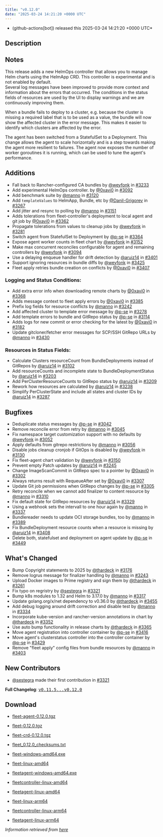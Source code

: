```yaml
---
title: "v0.12.0"
date: "2025-03-24 14:21:20 +0000 UTC"
---
```



* (github-actions[bot]) released this 2025-03-24 14:21:20 +0000 UTC*



## Description


<h2>Notes</h2>
<p>This release adds a new HelmOps controller that allows you to manage Helm charts using the HelmApp CRD. This controller is experimental and is not enabled by default.<br>
Several log messages have been improved to provide more context and information about the errors that occurred. The conditions in the status fields of resources are used by the UI to display warnings and we are continuously improving them.</p>
<p>When a bundle fails to deploy to a cluster, e.g. because the cluster is missing a required label that is to be used as a value, the bundle will now show the affected cluster in the error message. This makes it easier to identify which clusters are affected by the error.</p>
<p>The agent has been switched from a StatefulSet to a Deployment. This change allows the agent to scale horizontally and is a step towards making the agent more resilient to failures. The agent now exposes the number of worker goroutines it is running, which can be used to tune the agent's performance.</p>
<h2>Additions</h2>
<ul>
<li>Fall back to Rancher-configured CA bundles by <a class="user-mention notranslate" data-hovercard-type="user" data-hovercard-url="/users/weyfonk/hovercard" data-octo-click="hovercard-link-click" data-octo-dimensions="link_type:self" href="https://github.com/weyfonk">@weyfonk</a> in <a class="issue-link js-issue-link" data-error-text="Failed to load title" data-id="2803732060" data-permission-text="Title is private" data-url="https://github.com/rancher/fleet/issues/3233" data-hovercard-type="pull_request" data-hovercard-url="/rancher/fleet/pull/3233/hovercard" href="https://github.com/rancher/fleet/pull/3233">#3233</a></li>
<li>Add experimental HelmOps controller. by <a class="user-mention notranslate" data-hovercard-type="user" data-hovercard-url="/users/0xavi0/hovercard" data-octo-click="hovercard-link-click" data-octo-dimensions="link_type:self" href="https://github.com/0xavi0">@0xavi0</a> in <a class="issue-link js-issue-link" data-error-text="Failed to load title" data-id="2683999754" data-permission-text="Title is private" data-url="https://github.com/rancher/fleet/issues/3092" data-hovercard-type="pull_request" data-hovercard-url="/rancher/fleet/pull/3092/hovercard" href="https://github.com/rancher/fleet/pull/3092">#3092</a></li>
<li>Add benchmark suite by <a class="user-mention notranslate" data-hovercard-type="user" data-hovercard-url="/users/manno/hovercard" data-octo-click="hovercard-link-click" data-octo-dimensions="link_type:self" href="https://github.com/manno">@manno</a> in <a class="issue-link js-issue-link" data-error-text="Failed to load title" data-id="2717091379" data-permission-text="Title is private" data-url="https://github.com/rancher/fleet/issues/3120" data-hovercard-type="pull_request" data-hovercard-url="/rancher/fleet/pull/3120/hovercard" href="https://github.com/rancher/fleet/pull/3120">#3120</a></li>
<li>Add <code>templateValues</code> to HelmApp, Bundle, etc by <a class="user-mention notranslate" data-hovercard-type="user" data-hovercard-url="/users/Danil-Grigorev/hovercard" data-octo-click="hovercard-link-click" data-octo-dimensions="link_type:self" href="https://github.com/Danil-Grigorev">@Danil-Grigorev</a> in <a class="issue-link js-issue-link" data-error-text="Failed to load title" data-id="2815606500" data-permission-text="Title is private" data-url="https://github.com/rancher/fleet/issues/3267" data-hovercard-type="pull_request" data-hovercard-url="/rancher/fleet/pull/3267/hovercard" href="https://github.com/rancher/fleet/pull/3267">#3267</a></li>
<li>Add jitter and resync to polling by <a class="user-mention notranslate" data-hovercard-type="user" data-hovercard-url="/users/manno/hovercard" data-octo-click="hovercard-link-click" data-octo-dimensions="link_type:self" href="https://github.com/manno">@manno</a> in <a class="issue-link js-issue-link" data-error-text="Failed to load title" data-id="2738790306" data-permission-text="Title is private" data-url="https://github.com/rancher/fleet/issues/3151" data-hovercard-type="pull_request" data-hovercard-url="/rancher/fleet/pull/3151/hovercard" href="https://github.com/rancher/fleet/pull/3151">#3151</a></li>
<li>Adds tolerations from fleet-controller's deployment to local agent and git job by <a class="user-mention notranslate" data-hovercard-type="user" data-hovercard-url="/users/0xavi0/hovercard" data-octo-click="hovercard-link-click" data-octo-dimensions="link_type:self" href="https://github.com/0xavi0">@0xavi0</a> in <a class="issue-link js-issue-link" data-error-text="Failed to load title" data-id="2857236235" data-permission-text="Title is private" data-url="https://github.com/rancher/fleet/issues/3362" data-hovercard-type="pull_request" data-hovercard-url="/rancher/fleet/pull/3362/hovercard" href="https://github.com/rancher/fleet/pull/3362">#3362</a></li>
<li>Propagate tolerations from values to cleanup jobs by <a class="user-mention notranslate" data-hovercard-type="user" data-hovercard-url="/users/weyfonk/hovercard" data-octo-click="hovercard-link-click" data-octo-dimensions="link_type:self" href="https://github.com/weyfonk">@weyfonk</a> in <a class="issue-link js-issue-link" data-error-text="Failed to load title" data-id="2820763717" data-permission-text="Title is private" data-url="https://github.com/rancher/fleet/issues/3281" data-hovercard-type="pull_request" data-hovercard-url="/rancher/fleet/pull/3281/hovercard" href="https://github.com/rancher/fleet/pull/3281">#3281</a></li>
<li>Switch agent from StatefulSet to Deployment by <a class="user-mention notranslate" data-hovercard-type="user" data-hovercard-url="/users/p-se/hovercard" data-octo-click="hovercard-link-click" data-octo-dimensions="link_type:self" href="https://github.com/p-se">@p-se</a> in <a class="issue-link js-issue-link" data-error-text="Failed to load title" data-id="2858102079" data-permission-text="Title is private" data-url="https://github.com/rancher/fleet/issues/3364" data-hovercard-type="pull_request" data-hovercard-url="/rancher/fleet/pull/3364/hovercard" href="https://github.com/rancher/fleet/pull/3364">#3364</a></li>
<li>Expose agent worker counts in fleet chart by <a class="user-mention notranslate" data-hovercard-type="user" data-hovercard-url="/users/weyfonk/hovercard" data-octo-click="hovercard-link-click" data-octo-dimensions="link_type:self" href="https://github.com/weyfonk">@weyfonk</a> in <a class="issue-link js-issue-link" data-error-text="Failed to load title" data-id="2742884030" data-permission-text="Title is private" data-url="https://github.com/rancher/fleet/issues/3152" data-hovercard-type="pull_request" data-hovercard-url="/rancher/fleet/pull/3152/hovercard" href="https://github.com/rancher/fleet/pull/3152">#3152</a></li>
<li>Make max concurrent reconciles configurable for agent and remaining controllers by <a class="user-mention notranslate" data-hovercard-type="user" data-hovercard-url="/users/weyfonk/hovercard" data-octo-click="hovercard-link-click" data-octo-dimensions="link_type:self" href="https://github.com/weyfonk">@weyfonk</a> in <a class="issue-link js-issue-link" data-error-text="Failed to load title" data-id="2690823482" data-permission-text="Title is private" data-url="https://github.com/rancher/fleet/issues/3094" data-hovercard-type="pull_request" data-hovercard-url="/rancher/fleet/pull/3094/hovercard" href="https://github.com/rancher/fleet/pull/3094">#3094</a></li>
<li>Use a delaying enqueue handler for drift detection  by <a class="user-mention notranslate" data-hovercard-type="user" data-hovercard-url="/users/aruiz14/hovercard" data-octo-click="hovercard-link-click" data-octo-dimensions="link_type:self" href="https://github.com/aruiz14">@aruiz14</a> in <a class="issue-link js-issue-link" data-error-text="Failed to load title" data-id="2884288534" data-permission-text="Title is private" data-url="https://github.com/rancher/fleet/issues/3401" data-hovercard-type="pull_request" data-hovercard-url="/rancher/fleet/pull/3401/hovercard" href="https://github.com/rancher/fleet/pull/3401">#3401</a></li>
<li>Support ignoring resources in bundle diffs by <a class="user-mention notranslate" data-hovercard-type="user" data-hovercard-url="/users/weyfonk/hovercard" data-octo-click="hovercard-link-click" data-octo-dimensions="link_type:self" href="https://github.com/weyfonk">@weyfonk</a> in <a class="issue-link js-issue-link" data-error-text="Failed to load title" data-id="2897797423" data-permission-text="Title is private" data-url="https://github.com/rancher/fleet/issues/3425" data-hovercard-type="pull_request" data-hovercard-url="/rancher/fleet/pull/3425/hovercard" href="https://github.com/rancher/fleet/pull/3425">#3425</a></li>
<li>Fleet apply retries bundle creation on conflicts by <a class="user-mention notranslate" data-hovercard-type="user" data-hovercard-url="/users/0xavi0/hovercard" data-octo-click="hovercard-link-click" data-octo-dimensions="link_type:self" href="https://github.com/0xavi0">@0xavi0</a> in <a class="issue-link js-issue-link" data-error-text="Failed to load title" data-id="2886936506" data-permission-text="Title is private" data-url="https://github.com/rancher/fleet/issues/3407" data-hovercard-type="pull_request" data-hovercard-url="/rancher/fleet/pull/3407/hovercard" href="https://github.com/rancher/fleet/pull/3407">#3407</a></li>
</ul>
<h3>Logging and Status Conditions:</h3>
<ul>
<li>Add extra error info when downloading remote charts by <a class="user-mention notranslate" data-hovercard-type="user" data-hovercard-url="/users/0xavi0/hovercard" data-octo-click="hovercard-link-click" data-octo-dimensions="link_type:self" href="https://github.com/0xavi0">@0xavi0</a> in <a class="issue-link js-issue-link" data-error-text="Failed to load title" data-id="2859917736" data-permission-text="Title is private" data-url="https://github.com/rancher/fleet/issues/3368" data-hovercard-type="pull_request" data-hovercard-url="/rancher/fleet/pull/3368/hovercard" href="https://github.com/rancher/fleet/pull/3368">#3368</a></li>
<li>Adds message context to fleet apply errors by <a class="user-mention notranslate" data-hovercard-type="user" data-hovercard-url="/users/0xavi0/hovercard" data-octo-click="hovercard-link-click" data-octo-dimensions="link_type:self" href="https://github.com/0xavi0">@0xavi0</a> in <a class="issue-link js-issue-link" data-error-text="Failed to load title" data-id="2868923325" data-permission-text="Title is private" data-url="https://github.com/rancher/fleet/issues/3385" data-hovercard-type="pull_request" data-hovercard-url="/rancher/fleet/pull/3385/hovercard" href="https://github.com/rancher/fleet/pull/3385">#3385</a></li>
<li>Prefix log fields for resource conflicts by <a class="user-mention notranslate" data-hovercard-type="user" data-hovercard-url="/users/manno/hovercard" data-octo-click="hovercard-link-click" data-octo-dimensions="link_type:self" href="https://github.com/manno">@manno</a> in <a class="issue-link js-issue-link" data-error-text="Failed to load title" data-id="2807065207" data-permission-text="Title is private" data-url="https://github.com/rancher/fleet/issues/3242" data-hovercard-type="pull_request" data-hovercard-url="/rancher/fleet/pull/3242/hovercard" href="https://github.com/rancher/fleet/pull/3242">#3242</a></li>
<li>Add affected cluster to template error message by <a class="user-mention notranslate" data-hovercard-type="user" data-hovercard-url="/users/p-se/hovercard" data-octo-click="hovercard-link-click" data-octo-dimensions="link_type:self" href="https://github.com/p-se">@p-se</a> in <a class="issue-link js-issue-link" data-error-text="Failed to load title" data-id="2820637605" data-permission-text="Title is private" data-url="https://github.com/rancher/fleet/issues/3278" data-hovercard-type="pull_request" data-hovercard-url="/rancher/fleet/pull/3278/hovercard" href="https://github.com/rancher/fleet/pull/3278">#3278</a></li>
<li>Add template errors to bundle and GitRepo status by <a class="user-mention notranslate" data-hovercard-type="user" data-hovercard-url="/users/p-se/hovercard" data-octo-click="hovercard-link-click" data-octo-dimensions="link_type:self" href="https://github.com/p-se">@p-se</a> in <a class="issue-link js-issue-link" data-error-text="Failed to load title" data-id="2714650421" data-permission-text="Title is private" data-url="https://github.com/rancher/fleet/issues/3114" data-hovercard-type="pull_request" data-hovercard-url="/rancher/fleet/pull/3114/hovercard" href="https://github.com/rancher/fleet/pull/3114">#3114</a></li>
<li>Adds logs for new commit or error checking for the latest by <a class="user-mention notranslate" data-hovercard-type="user" data-hovercard-url="/users/0xavi0/hovercard" data-octo-click="hovercard-link-click" data-octo-dimensions="link_type:self" href="https://github.com/0xavi0">@0xavi0</a> in <a class="issue-link js-issue-link" data-error-text="Failed to load title" data-id="2773079726" data-permission-text="Title is private" data-url="https://github.com/rancher/fleet/issues/3182" data-hovercard-type="pull_request" data-hovercard-url="/rancher/fleet/pull/3182/hovercard" href="https://github.com/rancher/fleet/pull/3182">#3182</a></li>
<li>Update gitcloner/fetcher error messages for SCP/SSH GitRepo URLs by <a class="user-mention notranslate" data-hovercard-type="user" data-hovercard-url="/users/manno/hovercard" data-octo-click="hovercard-link-click" data-octo-dimensions="link_type:self" href="https://github.com/manno">@manno</a> in <a class="issue-link js-issue-link" data-error-text="Failed to load title" data-id="2902957164" data-permission-text="Title is private" data-url="https://github.com/rancher/fleet/issues/3430" data-hovercard-type="pull_request" data-hovercard-url="/rancher/fleet/pull/3430/hovercard" href="https://github.com/rancher/fleet/pull/3430">#3430</a></li>
</ul>
<h3>Resources in Status Fields:</h3>
<ul>
<li>Calculate Clusters resourceCount from BundleDeployments instead of GitRepos by <a class="user-mention notranslate" data-hovercard-type="user" data-hovercard-url="/users/aruiz14/hovercard" data-octo-click="hovercard-link-click" data-octo-dimensions="link_type:self" href="https://github.com/aruiz14">@aruiz14</a> in <a class="issue-link js-issue-link" data-error-text="Failed to load title" data-id="2698144346" data-permission-text="Title is private" data-url="https://github.com/rancher/fleet/issues/3102" data-hovercard-type="pull_request" data-hovercard-url="/rancher/fleet/pull/3102/hovercard" href="https://github.com/rancher/fleet/pull/3102">#3102</a></li>
<li>Add resourceCounts and incomplete state to BundleDeploymentStatus by <a class="user-mention notranslate" data-hovercard-type="user" data-hovercard-url="/users/aruiz14/hovercard" data-octo-click="hovercard-link-click" data-octo-dimensions="link_type:self" href="https://github.com/aruiz14">@aruiz14</a> in <a class="issue-link js-issue-link" data-error-text="Failed to load title" data-id="2780399645" data-permission-text="Title is private" data-url="https://github.com/rancher/fleet/issues/3203" data-hovercard-type="pull_request" data-hovercard-url="/rancher/fleet/pull/3203/hovercard" href="https://github.com/rancher/fleet/pull/3203">#3203</a></li>
<li>Add PerClusterResourceCounts to GitRepo status by <a class="user-mention notranslate" data-hovercard-type="user" data-hovercard-url="/users/aruiz14/hovercard" data-octo-click="hovercard-link-click" data-octo-dimensions="link_type:self" href="https://github.com/aruiz14">@aruiz14</a> in <a class="issue-link js-issue-link" data-error-text="Failed to load title" data-id="2780739993" data-permission-text="Title is private" data-url="https://github.com/rancher/fleet/issues/3209" data-hovercard-type="pull_request" data-hovercard-url="/rancher/fleet/pull/3209/hovercard" href="https://github.com/rancher/fleet/pull/3209">#3209</a></li>
<li>Rework how resources are calculated by <a class="user-mention notranslate" data-hovercard-type="user" data-hovercard-url="/users/aruiz14/hovercard" data-octo-click="hovercard-link-click" data-octo-dimensions="link_type:self" href="https://github.com/aruiz14">@aruiz14</a> in <a class="issue-link js-issue-link" data-error-text="Failed to load title" data-id="2804771569" data-permission-text="Title is private" data-url="https://github.com/rancher/fleet/issues/3238" data-hovercard-type="pull_request" data-hovercard-url="/rancher/fleet/pull/3238/hovercard" href="https://github.com/rancher/fleet/pull/3238">#3238</a></li>
<li>Simplify PerClusterState and include all states and cluster IDs by <a class="user-mention notranslate" data-hovercard-type="user" data-hovercard-url="/users/aruiz14/hovercard" data-octo-click="hovercard-link-click" data-octo-dimensions="link_type:self" href="https://github.com/aruiz14">@aruiz14</a> in <a class="issue-link js-issue-link" data-error-text="Failed to load title" data-id="2821298089" data-permission-text="Title is private" data-url="https://github.com/rancher/fleet/issues/3287" data-hovercard-type="pull_request" data-hovercard-url="/rancher/fleet/pull/3287/hovercard" href="https://github.com/rancher/fleet/pull/3287">#3287</a></li>
</ul>
<h2>Bugfixes</h2>
<ul>
<li>Deduplicate status messages by <a class="user-mention notranslate" data-hovercard-type="user" data-hovercard-url="/users/p-se/hovercard" data-octo-click="hovercard-link-click" data-octo-dimensions="link_type:self" href="https://github.com/p-se">@p-se</a> in <a class="issue-link js-issue-link" data-error-text="Failed to load title" data-id="2627301320" data-permission-text="Title is private" data-url="https://github.com/rancher/fleet/issues/3042" data-hovercard-type="pull_request" data-hovercard-url="/rancher/fleet/pull/3042/hovercard" href="https://github.com/rancher/fleet/pull/3042">#3042</a></li>
<li>Remove reconcile error from retry by <a class="user-mention notranslate" data-hovercard-type="user" data-hovercard-url="/users/manno/hovercard" data-octo-click="hovercard-link-click" data-octo-dimensions="link_type:self" href="https://github.com/manno">@manno</a> in <a class="issue-link js-issue-link" data-error-text="Failed to load title" data-id="2632466496" data-permission-text="Title is private" data-url="https://github.com/rancher/fleet/issues/3045" data-hovercard-type="pull_request" data-hovercard-url="/rancher/fleet/pull/3045/hovercard" href="https://github.com/rancher/fleet/pull/3045">#3045</a></li>
<li>Fix namespace target customization support with no defaults by <a class="user-mention notranslate" data-hovercard-type="user" data-hovercard-url="/users/weyfonk/hovercard" data-octo-click="hovercard-link-click" data-octo-dimensions="link_type:self" href="https://github.com/weyfonk">@weyfonk</a> in <a class="issue-link js-issue-link" data-error-text="Failed to load title" data-id="2637994085" data-permission-text="Title is private" data-url="https://github.com/rancher/fleet/issues/3052" data-hovercard-type="pull_request" data-hovercard-url="/rancher/fleet/pull/3052/hovercard" href="https://github.com/rancher/fleet/pull/3052">#3052</a></li>
<li>Apply defaults from gitrepo restrictions by <a class="user-mention notranslate" data-hovercard-type="user" data-hovercard-url="/users/manno/hovercard" data-octo-click="hovercard-link-click" data-octo-dimensions="link_type:self" href="https://github.com/manno">@manno</a> in <a class="issue-link js-issue-link" data-error-text="Failed to load title" data-id="2641619486" data-permission-text="Title is private" data-url="https://github.com/rancher/fleet/issues/3056" data-hovercard-type="pull_request" data-hovercard-url="/rancher/fleet/pull/3056/hovercard" href="https://github.com/rancher/fleet/pull/3056">#3056</a></li>
<li>Disable jobs cleanup cronjob if GitOps is disabled by <a class="user-mention notranslate" data-hovercard-type="user" data-hovercard-url="/users/weyfonk/hovercard" data-octo-click="hovercard-link-click" data-octo-dimensions="link_type:self" href="https://github.com/weyfonk">@weyfonk</a> in <a class="issue-link js-issue-link" data-error-text="Failed to load title" data-id="2727346689" data-permission-text="Title is private" data-url="https://github.com/rancher/fleet/issues/3130" data-hovercard-type="pull_request" data-hovercard-url="/rancher/fleet/pull/3130/hovercard" href="https://github.com/rancher/fleet/pull/3130">#3130</a></li>
<li>Fix fleet-agent chart validation by <a class="user-mention notranslate" data-hovercard-type="user" data-hovercard-url="/users/weyfonk/hovercard" data-octo-click="hovercard-link-click" data-octo-dimensions="link_type:self" href="https://github.com/weyfonk">@weyfonk</a> in <a class="issue-link js-issue-link" data-error-text="Failed to load title" data-id="2738610173" data-permission-text="Title is private" data-url="https://github.com/rancher/fleet/issues/3150" data-hovercard-type="pull_request" data-hovercard-url="/rancher/fleet/pull/3150/hovercard" href="https://github.com/rancher/fleet/pull/3150">#3150</a></li>
<li>Prevent empty Patch updates by <a class="user-mention notranslate" data-hovercard-type="user" data-hovercard-url="/users/aruiz14/hovercard" data-octo-click="hovercard-link-click" data-octo-dimensions="link_type:self" href="https://github.com/aruiz14">@aruiz14</a> in <a class="issue-link js-issue-link" data-error-text="Failed to load title" data-id="2807524377" data-permission-text="Title is private" data-url="https://github.com/rancher/fleet/issues/3245" data-hovercard-type="pull_request" data-hovercard-url="/rancher/fleet/pull/3245/hovercard" href="https://github.com/rancher/fleet/pull/3245">#3245</a></li>
<li>Change ImageScanCommit in GitRepo spec to a pointer by <a class="user-mention notranslate" data-hovercard-type="user" data-hovercard-url="/users/0xavi0/hovercard" data-octo-click="hovercard-link-click" data-octo-dimensions="link_type:self" href="https://github.com/0xavi0">@0xavi0</a> in <a class="issue-link js-issue-link" data-error-text="Failed to load title" data-id="2833534019" data-permission-text="Title is private" data-url="https://github.com/rancher/fleet/issues/3302" data-hovercard-type="pull_request" data-hovercard-url="/rancher/fleet/pull/3302/hovercard" href="https://github.com/rancher/fleet/pull/3302">#3302</a></li>
<li>Always returns result with RequeueAfter set by <a class="user-mention notranslate" data-hovercard-type="user" data-hovercard-url="/users/0xavi0/hovercard" data-octo-click="hovercard-link-click" data-octo-dimensions="link_type:self" href="https://github.com/0xavi0">@0xavi0</a> in <a class="issue-link js-issue-link" data-error-text="Failed to load title" data-id="2835509011" data-permission-text="Title is private" data-url="https://github.com/rancher/fleet/issues/3307" data-hovercard-type="pull_request" data-hovercard-url="/rancher/fleet/pull/3307/hovercard" href="https://github.com/rancher/fleet/pull/3307">#3307</a></li>
<li>Update Git job permissions when GitRepo changes by <a class="user-mention notranslate" data-hovercard-type="user" data-hovercard-url="/users/p-se/hovercard" data-octo-click="hovercard-link-click" data-octo-dimensions="link_type:self" href="https://github.com/p-se">@p-se</a> in <a class="issue-link js-issue-link" data-error-text="Failed to load title" data-id="2835101700" data-permission-text="Title is private" data-url="https://github.com/rancher/fleet/issues/3305" data-hovercard-type="pull_request" data-hovercard-url="/rancher/fleet/pull/3305/hovercard" href="https://github.com/rancher/fleet/pull/3305">#3305</a></li>
<li>Retry reconcile when we cannot add finalizer to content resource by <a class="user-mention notranslate" data-hovercard-type="user" data-hovercard-url="/users/manno/hovercard" data-octo-click="hovercard-link-click" data-octo-dimensions="link_type:self" href="https://github.com/manno">@manno</a> in <a class="issue-link js-issue-link" data-error-text="Failed to load title" data-id="2835867990" data-permission-text="Title is private" data-url="https://github.com/rancher/fleet/issues/3310" data-hovercard-type="pull_request" data-hovercard-url="/rancher/fleet/pull/3310/hovercard" href="https://github.com/rancher/fleet/pull/3310">#3310</a></li>
<li>Fix default state for GitRepo resources by <a class="user-mention notranslate" data-hovercard-type="user" data-hovercard-url="/users/aruiz14/hovercard" data-octo-click="hovercard-link-click" data-octo-dimensions="link_type:self" href="https://github.com/aruiz14">@aruiz14</a> in <a class="issue-link js-issue-link" data-error-text="Failed to load title" data-id="2845930078" data-permission-text="Title is private" data-url="https://github.com/rancher/fleet/issues/3329" data-hovercard-type="pull_request" data-hovercard-url="/rancher/fleet/pull/3329/hovercard" href="https://github.com/rancher/fleet/pull/3329">#3329</a></li>
<li>Using a webhook sets the intervall to one hour again by <a class="user-mention notranslate" data-hovercard-type="user" data-hovercard-url="/users/manno/hovercard" data-octo-click="hovercard-link-click" data-octo-dimensions="link_type:self" href="https://github.com/manno">@manno</a> in <a class="issue-link js-issue-link" data-error-text="Failed to load title" data-id="2848220286" data-permission-text="Title is private" data-url="https://github.com/rancher/fleet/issues/3337" data-hovercard-type="pull_request" data-hovercard-url="/rancher/fleet/pull/3337/hovercard" href="https://github.com/rancher/fleet/pull/3337">#3337</a></li>
<li>Bundlereader needs to update OCI storage bundles, too by <a class="user-mention notranslate" data-hovercard-type="user" data-hovercard-url="/users/manno/hovercard" data-octo-click="hovercard-link-click" data-octo-dimensions="link_type:self" href="https://github.com/manno">@manno</a> in <a class="issue-link js-issue-link" data-error-text="Failed to load title" data-id="2874748835" data-permission-text="Title is private" data-url="https://github.com/rancher/fleet/issues/3389" data-hovercard-type="pull_request" data-hovercard-url="/rancher/fleet/pull/3389/hovercard" href="https://github.com/rancher/fleet/pull/3389">#3389</a></li>
<li>Fix BundleDeployment resource counts when a resource is missing by <a class="user-mention notranslate" data-hovercard-type="user" data-hovercard-url="/users/aruiz14/hovercard" data-octo-click="hovercard-link-click" data-octo-dimensions="link_type:self" href="https://github.com/aruiz14">@aruiz14</a> in <a class="issue-link js-issue-link" data-error-text="Failed to load title" data-id="2890958392" data-permission-text="Title is private" data-url="https://github.com/rancher/fleet/issues/3408" data-hovercard-type="pull_request" data-hovercard-url="/rancher/fleet/pull/3408/hovercard" href="https://github.com/rancher/fleet/pull/3408">#3408</a></li>
<li>Delete both, statefulset and deployment on agent update by <a class="user-mention notranslate" data-hovercard-type="user" data-hovercard-url="/users/p-se/hovercard" data-octo-click="hovercard-link-click" data-octo-dimensions="link_type:self" href="https://github.com/p-se">@p-se</a> in <a class="issue-link js-issue-link" data-error-text="Failed to load title" data-id="2916639648" data-permission-text="Title is private" data-url="https://github.com/rancher/fleet/issues/3449" data-hovercard-type="pull_request" data-hovercard-url="/rancher/fleet/pull/3449/hovercard" href="https://github.com/rancher/fleet/pull/3449">#3449</a></li>
</ul>
<h2>What's Changed</h2>
<ul>
<li>Bump Copyright statements to 2025 by <a class="user-mention notranslate" data-hovercard-type="user" data-hovercard-url="/users/thardeck/hovercard" data-octo-click="hovercard-link-click" data-octo-dimensions="link_type:self" href="https://github.com/thardeck">@thardeck</a> in <a class="issue-link js-issue-link" data-error-text="Failed to load title" data-id="2767126109" data-permission-text="Title is private" data-url="https://github.com/rancher/fleet/issues/3176" data-hovercard-type="pull_request" data-hovercard-url="/rancher/fleet/pull/3176/hovercard" href="https://github.com/rancher/fleet/pull/3176">#3176</a></li>
<li>Remove logrus message for finalizer handling by <a class="user-mention notranslate" data-hovercard-type="user" data-hovercard-url="/users/manno/hovercard" data-octo-click="hovercard-link-click" data-octo-dimensions="link_type:self" href="https://github.com/manno">@manno</a> in <a class="issue-link js-issue-link" data-error-text="Failed to load title" data-id="2807209487" data-permission-text="Title is private" data-url="https://github.com/rancher/fleet/issues/3243" data-hovercard-type="pull_request" data-hovercard-url="/rancher/fleet/pull/3243/hovercard" href="https://github.com/rancher/fleet/pull/3243">#3243</a></li>
<li>Upload Docker images to Prime registry and sign them by <a class="user-mention notranslate" data-hovercard-type="user" data-hovercard-url="/users/thardeck/hovercard" data-octo-click="hovercard-link-click" data-octo-dimensions="link_type:self" href="https://github.com/thardeck">@thardeck</a> in <a class="issue-link js-issue-link" data-error-text="Failed to load title" data-id="2813213352" data-permission-text="Title is private" data-url="https://github.com/rancher/fleet/issues/3261" data-hovercard-type="pull_request" data-hovercard-url="/rancher/fleet/pull/3261/hovercard" href="https://github.com/rancher/fleet/pull/3261">#3261</a></li>
<li>Fix typo on regristry by <a class="user-mention notranslate" data-hovercard-type="user" data-hovercard-url="/users/sestegra/hovercard" data-octo-click="hovercard-link-click" data-octo-dimensions="link_type:self" href="https://github.com/sestegra">@sestegra</a> in <a class="issue-link js-issue-link" data-error-text="Failed to load title" data-id="2840789596" data-permission-text="Title is private" data-url="https://github.com/rancher/fleet/issues/3321" data-hovercard-type="pull_request" data-hovercard-url="/rancher/fleet/pull/3321/hovercard" href="https://github.com/rancher/fleet/pull/3321">#3321</a></li>
<li>Bump k8s modules to 1.32 and Helm to 3.17.0 by <a class="user-mention notranslate" data-hovercard-type="user" data-hovercard-url="/users/manno/hovercard" data-octo-click="hovercard-link-click" data-octo-dimensions="link_type:self" href="https://github.com/manno">@manno</a> in <a class="issue-link js-issue-link" data-error-text="Failed to load title" data-id="2838694420" data-permission-text="Title is private" data-url="https://github.com/rancher/fleet/issues/3317" data-hovercard-type="pull_request" data-hovercard-url="/rancher/fleet/pull/3317/hovercard" href="https://github.com/rancher/fleet/pull/3317">#3317</a></li>
<li>Update golang.org/x/net dependency to v0.36.0 by <a class="user-mention notranslate" data-hovercard-type="user" data-hovercard-url="/users/thardeck/hovercard" data-octo-click="hovercard-link-click" data-octo-dimensions="link_type:self" href="https://github.com/thardeck">@thardeck</a> in <a class="issue-link js-issue-link" data-error-text="Failed to load title" data-id="2927163654" data-permission-text="Title is private" data-url="https://github.com/rancher/fleet/issues/3455" data-hovercard-type="pull_request" data-hovercard-url="/rancher/fleet/pull/3455/hovercard" href="https://github.com/rancher/fleet/pull/3455">#3455</a></li>
<li>Add debug logging around drift correction and disable test by <a class="user-mention notranslate" data-hovercard-type="user" data-hovercard-url="/users/manno/hovercard" data-octo-click="hovercard-link-click" data-octo-dimensions="link_type:self" href="https://github.com/manno">@manno</a> in <a class="issue-link js-issue-link" data-error-text="Failed to load title" data-id="2847816303" data-permission-text="Title is private" data-url="https://github.com/rancher/fleet/issues/3334" data-hovercard-type="pull_request" data-hovercard-url="/rancher/fleet/pull/3334/hovercard" href="https://github.com/rancher/fleet/pull/3334">#3334</a></li>
<li>Incorporate kube-version and rancher-version annotations in chart by <a class="user-mention notranslate" data-hovercard-type="user" data-hovercard-url="/users/thardeck/hovercard" data-octo-click="hovercard-link-click" data-octo-dimensions="link_type:self" href="https://github.com/thardeck">@thardeck</a> in <a class="issue-link js-issue-link" data-error-text="Failed to load title" data-id="2854157395" data-permission-text="Title is private" data-url="https://github.com/rancher/fleet/issues/3352" data-hovercard-type="pull_request" data-hovercard-url="/rancher/fleet/pull/3352/hovercard" href="https://github.com/rancher/fleet/pull/3352">#3352</a></li>
<li>Use auto bump functionality in release charts by <a class="user-mention notranslate" data-hovercard-type="user" data-hovercard-url="/users/thardeck/hovercard" data-octo-click="hovercard-link-click" data-octo-dimensions="link_type:self" href="https://github.com/thardeck">@thardeck</a> in <a class="issue-link js-issue-link" data-error-text="Failed to load title" data-id="2858394920" data-permission-text="Title is private" data-url="https://github.com/rancher/fleet/issues/3365" data-hovercard-type="pull_request" data-hovercard-url="/rancher/fleet/pull/3365/hovercard" href="https://github.com/rancher/fleet/pull/3365">#3365</a></li>
<li>Move agent registration into controller container by <a class="user-mention notranslate" data-hovercard-type="user" data-hovercard-url="/users/p-se/hovercard" data-octo-click="hovercard-link-click" data-octo-dimensions="link_type:self" href="https://github.com/p-se">@p-se</a> in <a class="issue-link js-issue-link" data-error-text="Failed to load title" data-id="2893976743" data-permission-text="Title is private" data-url="https://github.com/rancher/fleet/issues/3416" data-hovercard-type="pull_request" data-hovercard-url="/rancher/fleet/pull/3416/hovercard" href="https://github.com/rancher/fleet/pull/3416">#3416</a></li>
<li>Move agent's clusterstatus controller into the controller container by <a class="user-mention notranslate" data-hovercard-type="user" data-hovercard-url="/users/p-se/hovercard" data-octo-click="hovercard-link-click" data-octo-dimensions="link_type:self" href="https://github.com/p-se">@p-se</a> in <a class="issue-link js-issue-link" data-error-text="Failed to load title" data-id="2900849667" data-permission-text="Title is private" data-url="https://github.com/rancher/fleet/issues/3429" data-hovercard-type="pull_request" data-hovercard-url="/rancher/fleet/pull/3429/hovercard" href="https://github.com/rancher/fleet/pull/3429">#3429</a></li>
<li>Remove "fleet apply" config files from bundle resources by <a class="user-mention notranslate" data-hovercard-type="user" data-hovercard-url="/users/manno/hovercard" data-octo-click="hovercard-link-click" data-octo-dimensions="link_type:self" href="https://github.com/manno">@manno</a> in <a class="issue-link js-issue-link" data-error-text="Failed to load title" data-id="2885004970" data-permission-text="Title is private" data-url="https://github.com/rancher/fleet/issues/3403" data-hovercard-type="pull_request" data-hovercard-url="/rancher/fleet/pull/3403/hovercard" href="https://github.com/rancher/fleet/pull/3403">#3403</a></li>
</ul>
<h2>New Contributors</h2>
<ul>
<li><a class="user-mention notranslate" data-hovercard-type="user" data-hovercard-url="/users/sestegra/hovercard" data-octo-click="hovercard-link-click" data-octo-dimensions="link_type:self" href="https://github.com/sestegra">@sestegra</a> made their first contribution in <a class="issue-link js-issue-link" data-error-text="Failed to load title" data-id="2840789596" data-permission-text="Title is private" data-url="https://github.com/rancher/fleet/issues/3321" data-hovercard-type="pull_request" data-hovercard-url="/rancher/fleet/pull/3321/hovercard" href="https://github.com/rancher/fleet/pull/3321">#3321</a></li>
</ul>
<p><strong>Full Changelog</strong>: <a class="commit-link" href="https://github.com/rancher/fleet/compare/v0.11.5...v0.12.0"><tt>v0.11.5...v0.12.0</tt></a></p>



## Download


* [fleet-agent-0.12.0.tgz](https://github.com/rancher/fleet/releases/download/v0.12.0/fleet-agent-0.12.0.tgz)

* [fleet-0.12.0.tgz](https://github.com/rancher/fleet/releases/download/v0.12.0/fleet-0.12.0.tgz)

* [fleet-crd-0.12.0.tgz](https://github.com/rancher/fleet/releases/download/v0.12.0/fleet-crd-0.12.0.tgz)

* [fleet_0.12.0_checksums.txt](https://github.com/rancher/fleet/releases/download/v0.12.0/fleet_0.12.0_checksums.txt)

* [fleet-windows-amd64.exe](https://github.com/rancher/fleet/releases/download/v0.12.0/fleet-windows-amd64.exe)

* [fleet-linux-amd64](https://github.com/rancher/fleet/releases/download/v0.12.0/fleet-linux-amd64)

* [fleetagent-windows-amd64.exe](https://github.com/rancher/fleet/releases/download/v0.12.0/fleetagent-windows-amd64.exe)

* [fleetcontroller-linux-amd64](https://github.com/rancher/fleet/releases/download/v0.12.0/fleetcontroller-linux-amd64)

* [fleetagent-linux-amd64](https://github.com/rancher/fleet/releases/download/v0.12.0/fleetagent-linux-amd64)

* [fleet-linux-arm64](https://github.com/rancher/fleet/releases/download/v0.12.0/fleet-linux-arm64)

* [fleetcontroller-linux-arm64](https://github.com/rancher/fleet/releases/download/v0.12.0/fleetcontroller-linux-arm64)

* [fleetagent-linux-arm64](https://github.com/rancher/fleet/releases/download/v0.12.0/fleetagent-linux-arm64)




*Information retrieved from [here](https://github.com/rancher/fleet/releases/tag/v0.12.0)*

